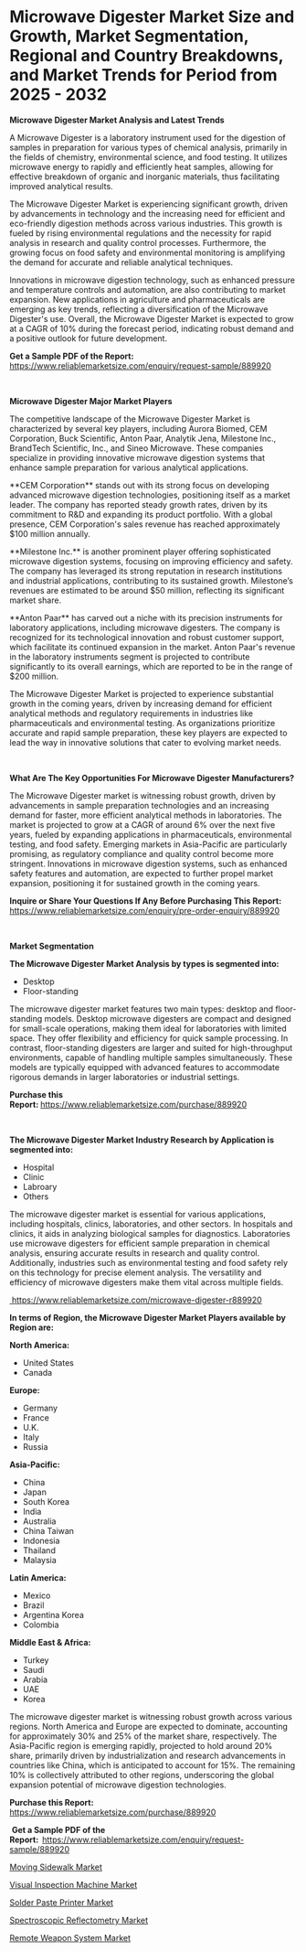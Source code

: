 <p><h1>Microwave Digester Market Size and Growth, Market Segmentation, Regional and Country Breakdowns, and Market Trends for Period from 2025 -  2032</h1></p><p><strong>Microwave Digester Market Analysis and Latest Trends</strong></p>
<p><p>A Microwave Digester is a laboratory instrument used for the digestion of samples in preparation for various types of chemical analysis, primarily in the fields of chemistry, environmental science, and food testing. It utilizes microwave energy to rapidly and efficiently heat samples, allowing for effective breakdown of organic and inorganic materials, thus facilitating improved analytical results.</p><p>The Microwave Digester Market is experiencing significant growth, driven by advancements in technology and the increasing need for efficient and eco-friendly digestion methods across various industries. This growth is fueled by rising environmental regulations and the necessity for rapid analysis in research and quality control processes. Furthermore, the growing focus on food safety and environmental monitoring is amplifying the demand for accurate and reliable analytical techniques.</p><p>Innovations in microwave digestion technology, such as enhanced pressure and temperature controls and automation, are also contributing to market expansion. New applications in agriculture and pharmaceuticals are emerging as key trends, reflecting a diversification of the Microwave Digester's use. Overall, the Microwave Digester Market is expected to grow at a CAGR of 10% during the forecast period, indicating robust demand and a positive outlook for future development.</p></p>
<p><strong>Get a Sample PDF of the Report:&nbsp;</strong> <a href="https://www.reliablemarketsize.com/enquiry/request-sample/889920?utm_campaign=2008&utm_medium=2&utm_source=Github&utm_content=ia&utm_term=08042025&utm_id=microwave-digester">https://www.reliablemarketsize.com/enquiry/request-sample/889920</a></p>
<p>&nbsp;</p>
<p><strong>Microwave Digester Major Market Players</strong></p>
<p><p>The competitive landscape of the Microwave Digester Market is characterized by several key players, including Aurora Biomed, CEM Corporation, Buck Scientific, Anton Paar, Analytik Jena, Milestone Inc., BrandTech Scientific, Inc., and Sineo Microwave. These companies specialize in providing innovative microwave digestion systems that enhance sample preparation for various analytical applications.</p><p>**CEM Corporation** stands out with its strong focus on developing advanced microwave digestion technologies, positioning itself as a market leader. The company has reported steady growth rates, driven by its commitment to R&D and expanding its product portfolio. With a global presence, CEM Corporation's sales revenue has reached approximately $100 million annually.</p><p>**Milestone Inc.** is another prominent player offering sophisticated microwave digestion systems, focusing on improving efficiency and safety. The company has leveraged its strong reputation in research institutions and industrial applications, contributing to its sustained growth. Milestone’s revenues are estimated to be around $50 million, reflecting its significant market share.</p><p>**Anton Paar** has carved out a niche with its precision instruments for laboratory applications, including microwave digesters. The company is recognized for its technological innovation and robust customer support, which facilitate its continued expansion in the market. Anton Paar's revenue in the laboratory instruments segment is projected to contribute significantly to its overall earnings, which are reported to be in the range of $200 million.</p><p>The Microwave Digester Market is projected to experience substantial growth in the coming years, driven by increasing demand for efficient analytical methods and regulatory requirements in industries like pharmaceuticals and environmental testing. As organizations prioritize accurate and rapid sample preparation, these key players are expected to lead the way in innovative solutions that cater to evolving market needs.</p></p>
<p>&nbsp;</p>
<p><strong>What Are The Key Opportunities For Microwave Digester Manufacturers?</strong></p>
<p><p>The Microwave Digester market is witnessing robust growth, driven by advancements in sample preparation technologies and an increasing demand for faster, more efficient analytical methods in laboratories. The market is projected to grow at a CAGR of around 6% over the next five years, fueled by expanding applications in pharmaceuticals, environmental testing, and food safety. Emerging markets in Asia-Pacific are particularly promising, as regulatory compliance and quality control become more stringent. Innovations in microwave digestion systems, such as enhanced safety features and automation, are expected to further propel market expansion, positioning it for sustained growth in the coming years.</p></p>
<p><strong>Inquire or Share Your Questions If Any Before Purchasing This Report:</strong> <a href="https://www.reliablemarketsize.com/enquiry/pre-order-enquiry/889920?utm_campaign=2008&utm_medium=2&utm_source=Github&utm_content=ia&utm_term=08042025&utm_id=microwave-digester">https://www.reliablemarketsize.com/enquiry/pre-order-enquiry/889920</a></p>
<p>&nbsp;</p>
<p><strong>Market Segmentation</strong></p>
<p><strong>The Microwave Digester Market Analysis by types is segmented into:</strong></p>
<p><ul><li>Desktop</li><li>Floor-standing</li></ul></p>
<p><p>The microwave digester market features two main types: desktop and floor-standing models. Desktop microwave digesters are compact and designed for small-scale operations, making them ideal for laboratories with limited space. They offer flexibility and efficiency for quick sample processing. In contrast, floor-standing digesters are larger and suited for high-throughput environments, capable of handling multiple samples simultaneously. These models are typically equipped with advanced features to accommodate rigorous demands in larger laboratories or industrial settings.</p></p>
<p><strong>Purchase this Report:&nbsp;</strong><a href="https://www.reliablemarketsize.com/purchase/889920?utm_campaign=2008&utm_medium=2&utm_source=Github&utm_content=ia&utm_term=08042025&utm_id=microwave-digester">https://www.reliablemarketsize.com/purchase/889920</a></p>
<p>&nbsp;</p>
<p><strong>The Microwave Digester Market Industry Research by Application is segmented into:</strong></p>
<p><ul><li>Hospital</li><li>Clinic</li><li>Labroary</li><li>Others</li></ul></p>
<p><p>The microwave digester market is essential for various applications, including hospitals, clinics, laboratories, and other sectors. In hospitals and clinics, it aids in analyzing biological samples for diagnostics. Laboratories use microwave digesters for efficient sample preparation in chemical analysis, ensuring accurate results in research and quality control. Additionally, industries such as environmental testing and food safety rely on this technology for precise element analysis. The versatility and efficiency of microwave digesters make them vital across multiple fields.</p></p>
<p><a href="https://www.reliablemarketsize.com/microwave-digester-r889920?utm_campaign=2008&utm_medium=2&utm_source=Github&utm_content=ia&utm_term=08042025&utm_id=microwave-digester">&nbsp;https://www.reliablemarketsize.com/microwave-digester-r889920</a></p>
<p><strong>In terms of Region, the Microwave Digester Market Players available by Region are:</strong></p>
<p>
    <p> <strong> North America: </strong>
        <ul>
            <li>United States</li>
            <li>Canada</li>
        </ul>
        </p> 
    <p> <strong> Europe: </strong>
        <ul>
            <li>Germany</li>
            <li>France</li>
            <li>U.K.</li>
            <li>Italy</li>
            <li>Russia</li>
        </ul>
        </p> 
    <p> <strong> Asia-Pacific: </strong>
        <ul>
            <li>China</li>
            <li>Japan</li>
            <li>South Korea</li>
            <li>India</li>
            <li>Australia</li>
            <li>China Taiwan</li>
            <li>Indonesia</li>
            <li>Thailand</li>
            <li>Malaysia</li>
        </ul>
        </p> 
    <p> <strong> Latin America: </strong>
        <ul>
            <li>Mexico</li>
            <li>Brazil</li>
            <li>Argentina Korea</li>
            <li>Colombia</li>
        </ul>
        </p> 
    <p> <strong> Middle East & Africa: </strong>
        <ul>
            <li>Turkey</li>
            <li>Saudi</li>
            <li>Arabia</li>
            <li>UAE</li>
            <li>Korea</li>
        </ul>
    </p>
    </p>
<p><p>The microwave digester market is witnessing robust growth across various regions. North America and Europe are expected to dominate, accounting for approximately 30% and 25% of the market share, respectively. The Asia-Pacific region is emerging rapidly, projected to hold around 20% share, primarily driven by industrialization and research advancements in countries like China, which is anticipated to account for 15%. The remaining 10% is collectively attributed to other regions, underscoring the global expansion potential of microwave digestion technologies.</p></p>
<p><strong>Purchase this Report: </strong><a href="https://www.reliablemarketsize.com/purchase/889920?utm_campaign=2008&utm_medium=2&utm_source=Github&utm_content=ia&utm_term=08042025&utm_id=microwave-digester">https://www.reliablemarketsize.com/purchase/889920</a></p>
<p>&nbsp;<strong>Get a Sample PDF of the Report:&nbsp;&nbsp;</strong><a href="https://www.reliablemarketsize.com/enquiry/request-sample/889920?utm_campaign=2008&utm_medium=2&utm_source=Github&utm_content=ia&utm_term=08042025&utm_id=microwave-digester">https://www.reliablemarketsize.com/enquiry/request-sample/889920</a></p>
<p><strong></strong></p>
<p><p><a href="https://github.com/balbajagatr1/Market-Research-Report-List-1/blob/main/moving-sidewalk-market.md?utm_campaign=2008&utm_medium=2&utm_source=Github&utm_content=ia&utm_term=08042025&utm_id=microwave-digester">Moving Sidewalk Market</a></p><p><a href="https://github.com/rempemelon5k/Market-Research-Report-List-1/blob/main/visual-inspection-machine-market.md?utm_campaign=2008&utm_medium=2&utm_source=Github&utm_content=ia&utm_term=08042025&utm_id=microwave-digester">Visual Inspection Machine Market</a></p><p><a href="https://github.com/idranalexie/Market-Research-Report-List-1/blob/main/solder-paste-printer-market.md?utm_campaign=2008&utm_medium=2&utm_source=Github&utm_content=ia&utm_term=08042025&utm_id=microwave-digester">Solder Paste Printer Market</a></p><p><a href="https://github.com/ftnlewins/Market-Research-Report-List-1/blob/main/spectroscopic-reflectometry-market.md?utm_campaign=2008&utm_medium=2&utm_source=Github&utm_content=ia&utm_term=08042025&utm_id=microwave-digester">Spectroscopic Reflectometry Market</a></p><p><a href="https://github.com/yardemuongz5/Market-Research-Report-List-1/blob/main/remote-weapon-system-market.md?utm_campaign=2008&utm_medium=2&utm_source=Github&utm_content=ia&utm_term=08042025&utm_id=microwave-digester">Remote Weapon System Market</a></p></p>